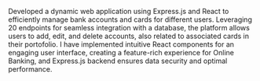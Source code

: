Developed a dynamic web application using Express.js and React to efficiently manage bank accounts and cards for different users. Leveraging 20 endpoints for seamless integration with a database, the platform allows users to add, edit, and delete accounts, also related to associated cards in their portofolio. I have implemented intuitive React components for an engaging user interface, creating a feature-rich experience for Online Banking, and Express.js backend ensures data security and optimal performance.
